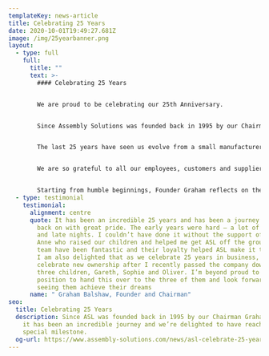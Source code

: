 ```yaml
---
templateKey: news-article
title: Celebrating 25 Years
date: 2020-10-01T19:49:27.681Z
image: /img/25yearbanner.png
layout:
  - type: full
    full:
      title: ""
      text: >-
        #### Celebrating 25 Years


        We are proud to be celebrating our 25th Anniversary.


        Since Assembly Solutions was founded back in 1995 by our Chairman Graham Balshaw, it has been an incredible journey and seen us grow into a leading manufacturer with 70 staff and world class customers including Ford, Rolls Royce and Siemens.


        The last 25 years have seen us evolve from a small manufacturer of [wire preparation](/wire-preparation) and [cable assemblies](/cable-assemblies), into a wider portfolio of products and services including [wiring harnesses](/wiring-harness) and [control panels](/control-panels). 


        We are so grateful to all our employees, customers and suppliers who have helped us reach this anniversary and we look forward to many more years ahead.


        Starting from humble beginnings, Founder Graham reflects on the journey;
  - type: testimonial
    testimonial:
      alignment: centre
      quote: It has been an incredible 25 years and has been a journey that I look
        back on with great pride. The early years were hard – a lot of long days
        and late nights. I couldn’t have done it without the support of my wife
        Anne who raised our children and helped me get ASL off the ground. The
        team have been fantastic and their loyalty helped ASL make it this far.
        I am also delighted that as we celebrate 25 years in business, we also
        celebrate new ownership after I recently passed the company down to my
        three children, Gareth, Sophie and Oliver. I’m beyond proud to be in a
        position to hand this over to the three of them and look forward to
        seeing them achieve their dreams
      name: " Graham Balshaw, Founder and Chairman"
seo:
  title: Celebrating 25 Years
  description: Since ASL was founded back in 1995 by our Chairman Graham Balshaw,
    it has been an incredible journey and we’re delighted to have reached this
    special milestone.
  og-url: https://www.assembly-solutions.com/news/asl-celebrate-25-years-in-manufacturing/
---
```

